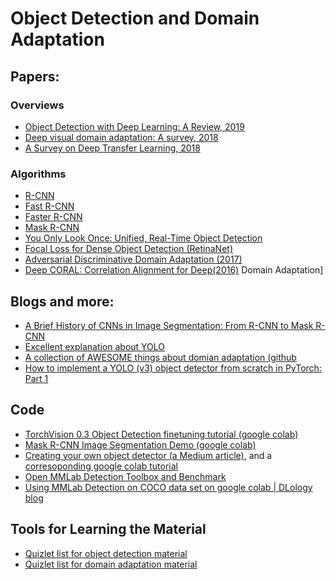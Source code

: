 # Object Detection and Domain Adaptation
## Papers:
### Overviews
* [Object Detection with Deep Learning: A Review, 2019](https://arxiv.org/pdf/1807.05511.pdf?fbclid=IwAR2tXY7WYxw-W3OId0QfiSFDTURJ7WbivR7ARnT2wLTi00aw0KVwg93P2Zg)
* [Deep visual domain adaptation: A survey, 2018](https://arxiv.org/pdf/1802.03601.pdf)
* [A Survey on Deep Transfer Learning, 2018](https://arxiv.org/pdf/1808.01974.pdf)
### Algorithms
* [R-CNN](https://arxiv.org/abs/1311.2524)
* [Fast R-CNN](https://arxiv.org/abs/1504.08083)
* [Faster R-CNN](https://arxiv.org/abs/1506.01497)
* [Mask R-CNN](https://arxiv.org/abs/1703.06870)
* [You Only Look Once: Unified, Real-Time Object Detection](https://arxiv.org/abs/1506.02640)
* [Focal Loss for Dense Object Detection
 (RetinaNet)](http://openaccess.thecvf.com/content_ICCV_2017/papers/Lin_Focal_Loss_for_ICCV_2017_paper.pdf)  
* [Adversarial Discriminative Domain Adaptation (2017)](http://openaccess.thecvf.com/content_cvpr_2017/papers/Tzeng_Adversarial_Discriminative_Domain_CVPR_2017_paper.pdf)
* [Deep CORAL: Correlation Alignment for Deep(2016)](https://arxiv.org/pdf/1607.01719.pdf)
Domain Adaptation]
## Blogs and more:
* [A Brief History of CNNs in Image Segmentation: From R-CNN to Mask R-CNN](https://blog.athelas.com/a-brief-history-of-cnns-in-image-segmentation-from-r-cnn-to-mask-r-cnn-34ea83205de4)
* [Excellent explanation about YOLO](https://hackernoon.com/understanding-yolo-f5a74bbc7967?sa=X&ved=2ahUKEwjM1taQ8_PmAhVjoFwKHdRnAYsQFnoECAsQAg)
* [A collection of AWESOME things about domian adaptation (github](https://github.com/zhaoxin94/awesome-domain-adaptation#theory)
* [How to implement a YOLO (v3) object detector from scratch in PyTorch: Part 1](https://blog.paperspace.com/how-to-implement-a-yolo-object-detector-in-pytorch/)
## Code
* [TorchVision 0.3 Object Detection finetuning tutorial (google colab)](https://colab.research.google.com/github/pytorch/vision/blob/temp-tutorial/tutorials/torchvision_finetuning_instance_segmentation.ipynb)
* [Mask R-CNN Image Segmentation Demo (google colab)](https://colab.research.google.com/github/tensorflow/tpu/blob/master/models/official/mask_rcnn/mask_rcnn_demo.ipynb#scrollTo=t_iHs_wm2Mhh)
* [Creating your own object detector (a Medium article)](https://towardsdatascience.com/creating-your-own-object-detector-ad69dda69c85), and a [corresoponding google colab tutorial](https://colab.research.google.com/github/TannerGilbert/Tutorials/blob/master/Tensorflow%20Object%20Detection/object_detection_with_own_model.ipynb)
* [Open MMLab Detection Toolbox and Benchmark](https://github.com/open-mmlab/mmdetection)
* [Using MMLab Detection on COCO data set on google colab | DLology blog](https://colab.research.google.com/github/Tony607/mmdetection_instance_segmentation_demo/blob/master/mmdetection_train_custom_coco_data_segmentation.ipynb#scrollTo=An830Vi4rMz6)
## Tools for Learning the Material
* [Quizlet list for object detection material](https://quizlet.com/_89f5ci?x=1qqt&i=20rwt5)
* [Quizlet list for domain adaptation material](https://quizlet.com/_89ki88?x=1qqt&i=20rwt5)
